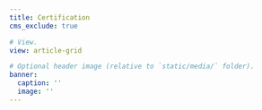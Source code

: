 ```yaml
---
title: Certification
cms_exclude: true

# View.
view: article-grid

# Optional header image (relative to `static/media/` folder).
banner:
  caption: ''
  image: ''
---
```

